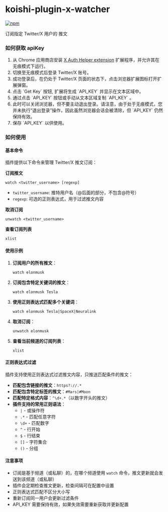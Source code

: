 # koishi-plugin-x-watcher

[![npm](https://img.shields.io/npm/v/koishi-plugin-x-watcher?style=flat-square)](https://www.npmjs.com/package/koishi-plugin-x-watcher)

订阅指定 Twitter/X 用户的 推文

### 如何获取 apiKey

1. 从 Chrome 应用商店安装 [X Auth Helper extension](https://chromewebstore.google.com/detail/x-auth-helper/igpkhkjmpdecacocghpgkghdcmcmpfhp) 扩展程序，并允许其在无痕模式下运行。
2. 切换至无痕模式后登录 Twitter/X 账号。
3. 成功登录后，在仍处于 Twitter/X 页面的状态下，点击浏览器扩展图标打开扩展弹窗。
4. 点击 \`Get Key\` 按钮, 扩展将生成 \`API_KEY\` 并显示在文本区域中。
5. 通过点击 \`API_KEY\` 按钮或手动从文本区域复制 \`API_KEY\` 。
6. 此时可以关闭浏览器，但不要主动退出登录。请注意，由于处于无痕模式，您并未执行“退出登录”操作，因此虽然浏览器会话会被清除，但 \`API_KEY\` 仍然保持有效。
7. 保存 \`API_KEY\` 以供使用。

### 如何使用

#### 基本命令

插件提供以下命令来管理 Twitter/X 推文订阅：

**订阅推文**

```
watch <twitter_username> [regexp]
```

- `twitter_username`: 推特用户名（@后面的部分，不包含@符号）
- `regexp`: 可选的正则表达式，用于过滤推文内容

**取消订阅**

```
unwatch <twitter_username>
```

**查看订阅列表**

```
xlist
```

#### 使用示例

1. **订阅用户的所有推文**：

   ```
   watch elonmusk
   ```

2. **订阅包含特定关键词的推文**：

   ```
   watch elonmusk Tesla
   ```

3. **使用正则表达式匹配多个关键词**：

   ```
   watch elonmusk Tesla|SpaceX|Neuralink
   ```

4. **取消订阅**：

   ```
   unwatch elonmusk
   ```

5. **查看当前频道的订阅列表**：
   ```
   xlist
   ```

#### 正则表达式过滤

插件支持使用正则表达式过滤推文内容，只推送匹配条件的推文：

- **匹配包含链接的推文**：`https?://.*`
- **匹配包含特定标签的推文**：`#Mars|#Moon`
- **匹配特定格式内容**：`^\d+.*`（以数字开头的推文）
- **插件支持的常用正则语法**：
  - `|` - 或操作符
  - `.*` - 匹配任意字符
  - `\d+` - 匹配数字
  - `^` - 行开始
  - `$` - 行结束
  - `[]` - 字符集合
  - `()` - 分组

#### 注意事项

- 订阅是基于频道（或私聊）的，在哪个频道使用 `watch` 命令，推文更新就会发送到该频道（或私聊）
- 插件会定期检查推文更新，检查间隔可在配置中设置
- 正则表达式匹配不区分大小写
- 重新订阅同一用户会更新过滤条件
- API_KEY 需要保持有效，如果失效需要重新获取并更新配置
